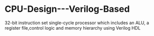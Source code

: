 # CPU-Design---Verilog-Based
 32-bit instruction set single-cycle processor which includes an  ALU, a register file,control logic and memory hierarchy using Verilog HDL
